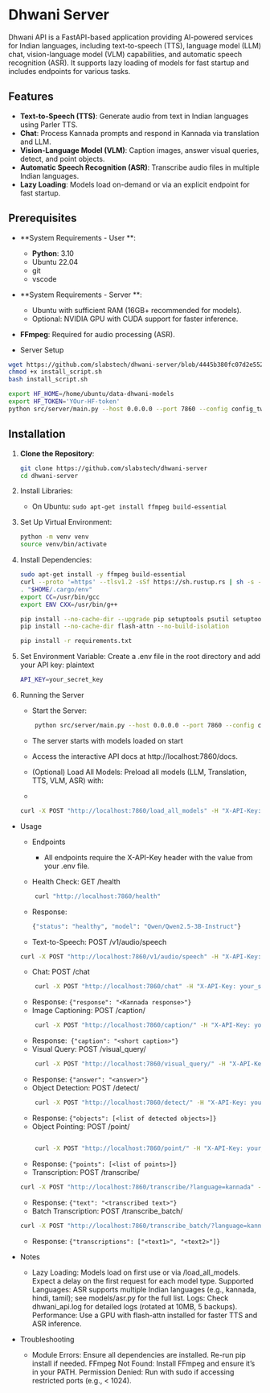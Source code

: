 # Dhwani Server

Dhwani API is a FastAPI-based application providing AI-powered services for Indian languages, including text-to-speech (TTS), language model (LLM) chat, vision-language model (VLM) capabilities, and automatic speech recognition (ASR). It supports lazy loading of models for fast startup and includes endpoints for various tasks.

## Features
- **Text-to-Speech (TTS)**: Generate audio from text in Indian languages using Parler TTS.
- **Chat**: Process Kannada prompts and respond in Kannada via translation and LLM.
- **Vision-Language Model (VLM)**: Caption images, answer visual queries, detect, and point objects.
- **Automatic Speech Recognition (ASR)**: Transcribe audio files in multiple Indian languages.
- **Lazy Loading**: Models load on-demand or via an explicit endpoint for fast startup.

## Prerequisites
- **System Requirements - User **:
    - **Python**: 3.10
    - Ubuntu 22.04
    - git 
    - vscode
- **System Requirements - Server **:
  - Ubuntu with sufficient RAM (16GB+ recommended for models).
  - Optional: NVIDIA GPU with CUDA support for faster inference.
- **FFmpeg**: Required for audio processing (ASR).

- Server Setup
```bash
wget https://github.com/slabstech/dhwani-server/blob/4445b380fc07d2e552cd98776465ee751b7e9997/install_script.sh
chmod +x install_script.sh
bash install_script.sh

export HF_HOME=/home/ubuntu/data-dhwani-models
export HF_TOKEN='YOur-HF-token'
python src/server/main.py --host 0.0.0.0 --port 7860 --config config_two
```
## Installation

1. **Clone the Repository**:
   ```bash
   git clone https://github.com/slabstech/dhwani-server
   cd dhwani-server
   ```

2. Install Libraries:
    - On Ubuntu: ```sudo apt-get install ffmpeg build-essential```

3. Set Up Virtual Environment:
    ```bash
    python -m venv venv
    source venv/bin/activate 
    ```
4. Install Dependencies:
    ```bash
    sudo apt-get install -y ffmpeg build-essential
    curl --proto '=https' --tlsv1.2 -sSf https://sh.rustup.rs | sh -s -- -y --no-modify-path --profile minimal
    . "$HOME/.cargo/env"
    export CC=/usr/bin/gcc
    export ENV CXX=/usr/bin/g++
    ```
    ```bash
    pip install --no-cache-dir --upgrade pip setuptools psutil setuptools-rust torch==2.6.0
    pip install --no-cache-dir flash-attn --no-build-isolation
    ```

    ```bash
    pip install -r requirements.txt
    ```
    
4. Set Environment Variable:
    Create a .env file in the root directory and add your API key:
    plaintext
    ```bash
    API_KEY=your_secret_key
    ```

5. Running the Server
    - Start the Server:
    ```bash
        python src/server/main.py --host 0.0.0.0 --port 7860 --config config_two
    ```

    - The server starts with models loaded on start
    - Access the interactive API docs at http://localhost:7860/docs.
    
    - (Optional) Load All Models:
    Preload all models (LLM, Translation, TTS, VLM, ASR) with:
    - 
    ```bash
    curl -X POST "http://localhost:7860/load_all_models" -H "X-API-Key: your_secret_key"
    ```

- Usage
    - Endpoints
        - All endpoints require the X-API-Key header with the value from your .env file.

    -    Health Check: GET /health
    ```bash
        curl "http://localhost:7860/health"
    ```
    - Response: 
        ```bash 
        {"status": "healthy", "model": "Qwen/Qwen2.5-3B-Instruct"}
        ```
    
    - Text-to-Speech: POST /v1/audio/speech
    ```  bash
    curl -X POST "http://localhost:7860/v1/audio/speech" -H "X-API-Key: your_secret_key" -H "Content-Type: application/json" -d '{"input": "ನಮಸ್ಕಾರ", "voice": "Female voice", "model": "ai4bharat/indic-parler-tts", "response_format": "mp3"}' --output speech.mp3
    ```
    - Chat: POST /chat
    ``` bash
        curl -X POST "http://localhost:7860/chat" -H "X-API-Key: your_secret_key" -H "Content-Type: application/json" -d '{"prompt": "ನೀವು ಹೇಗಿದ್ದೀರಿ?"}'
    ```

    - Response: 
            ```{"response": "<Kannada response>"}```
    - Image Captioning: POST /caption/
    ```bash
        curl -X POST "http://localhost:7860/caption/" -H "X-API-Key: your_secret_key" -F "file=@image.jpg" -F "length=short"
    ```
    - Response:``` {"caption": "<short caption>"}```
    - Visual Query: POST /visual_query/
    ```bash
        curl -X POST "http://localhost:7860/visual_query/" -H "X-API-Key: your_secret_key" -F "file=@image.jpg" -F "query=What is this?"
    ```
    - Response: ```{"answer": "<answer>"}```
    - Object Detection: POST /detect/
    ```bash
        curl -X POST "http://localhost:7860/detect/" -H "X-API-Key: your_secret_key" -F "file=@image.jpg" -F "object_type=face"
    ```
    - Response: ```{"objects": [<list of detected objects>]}```
    - Object Pointing: POST /point/
    ```bash

        curl -X POST "http://localhost:7860/point/" -H "X-API-Key: your_secret_key" -F "file=@image.jpg" -F "object_type=person"
    ```
    - Response: ```{"points": [<list of points>]}```
    - Transcription: POST /transcribe/
    ```bash
    curl -X POST "http://localhost:7860/transcribe/?language=kannada" -H "X-API-Key: your_secret_key" -F "file=@audio.wav"
    ```
    - Response: ```{"text": "<transcribed text>"}```
    - Batch Transcription: POST /transcribe_batch/
    ```bash
    curl -X POST "http://localhost:7860/transcribe_batch/?language=kannada" -H "X-API-Key: your_secret_key" -F "files=@audio1.wav" -F "files=@audio2.mp3"
    ```
    - Response: ```{"transcriptions": ["<text1>", "<text2>"]}```

- Notes
    - Lazy Loading: Models load on first use or via /load_all_models. Expect a delay on the first request for each model type.
    Supported Languages: ASR supports multiple Indian languages (e.g., kannada, hindi, tamil); see models/asr.py for the full list.
    Logs: Check dhwani_api.log for detailed logs (rotated at 10MB, 5 backups).
    Performance: Use a GPU with flash-attn installed for faster TTS and ASR inference.

- Troubleshooting

    - Module Errors: Ensure all dependencies are installed. Re-run pip install if needed.
    FFmpeg Not Found: Install FFmpeg and ensure it’s in your PATH.
    Permission Denied: Run with sudo if accessing restricted ports (e.g., < 1024).

